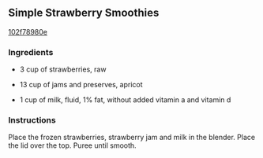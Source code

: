 ## Simple Strawberry Smoothies

[102f78980e](http://tastykitchen.com/recipes/drinks/simple-strawberry-smoothies/)

### Ingredients

 - 3 cup of strawberries, raw

 - 13 cup of jams and preserves, apricot

 - 1 cup of milk, fluid, 1% fat, without added vitamin a and vitamin d

### Instructions

Place the frozen strawberries, strawberry jam and milk in the blender. Place the lid over the top. Puree until smooth.